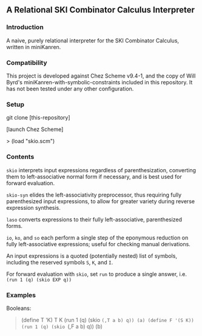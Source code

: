 ## A Relational SKI Combinator Calculus Interpreter

### Introduction
A naive, purely relational interpreter for the SKI Combinator Calculus, written in miniKanren.

### Compatibility
This project is developed against Chez Scheme v9.4-1, and the copy of Will Byrd's miniKanren-with-symbolic-constraints included in this repository. It has not been tested under any other configuration.

### Setup
git clone [this-repository]

[launch Chez Scheme]

\> (load "skio.scm")

### Contents
````skio```` interprets input expressions regardless of parenthesization, converting them to left-associative normal form if necessary, and is best used for forward evaluation.

````skio-syn```` elides the left-associativity preprocessor, thus requiring fully parenthesized input expressions, to allow for greater variety during reverse expression synthesis.

````laso```` converts expressions to their fully left-associative, parenthesized forms.

````io````, ````ko````, and ````so```` each perform a single step of the eponymous reduction on fully left-associative expressions; useful for checking manual derivations. 

An input expressions is a quoted (potentially nested) list of symbols, including the reserved symbols ````S````, ````K````, and ````I````.

For forward evaluation with ````skio````, set ````run```` to produce a single answer, i.e. ````(run 1 (q) (skio EXP q))````

### Examples
Booleans:
> (define T 'K)
> T
K
> (run 1 (q) (skio `(,T a b) q))
(a)
> (define F '(S K))
> (run 1 (q) (skio `(,F a b) q))
(b)






